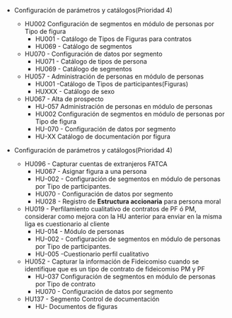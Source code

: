 
- Configuración de parámetros y catálogos(Prioridad 4)

	- HU002 Configuración de segmentos en módulo de personas por Tipo de figura  
		- HU001 - Catálogo de Tipos de Figuras para contratos
		- HU069 - Catálogo de segmentos
	- HU070 - Configuración de datos por segmento  
		- HU071 - Catálogo de tipos de persona
		- HU069 - Catálogo de segmentos
	- HU057 - Administración de personas en módulo de personas  
		- HU001 -Catálogo de Tipos de participantes(Figuras)
		- HUXXX - Catálogo de sexo
	- HU067 - Alta de prospecto  
		- HU-057 Administración de personas en módulo de personas
		- HU002 Configuración de segmentos en módulo de personas por Tipo de figura
		- HU-070 - Configuración de datos por segmento
		- HU-XX Catálogo de documentación por figura
- Configuración de parámetros y catálogos(Prioridad 4)

	- HU096 - Capturar cuentas de extranjeros FATCA  
		- HU067 - Asignar figura a una persona
		- HU-002 - Configuración de segmentos en módulo de personas por Tipo de participantes.
		- HU070 - Configuración de datos por segmento
		- HU028 - Registro de **Estructura accionaria** para persona moral
	- HU019 - Perfilamiento cualitativo de contratos de PF ó PM, considerar como mejora con la HU anterior para enviar en la misma liga es cuestionario al cliente  
		- HU-014 - Módulo de personas
		- HU-002 - Configuración de segmentos en módulo de personas por Tipo de participantes.
		- HU-005 -Cuestionario perfil cualitativo
	- HU052 - Capturar la información de Fideicomiso cuando se identifique que es un tipo de contrato de fideicomiso PM y PF  
		- HU-037 Configuración de segmentos en módulo de personas por Tipo de contrato
		- HU070 - Configuración de datos por segmento
	- HU137 - Segmento Control de documentación  
		- HU- Documentos de figuras